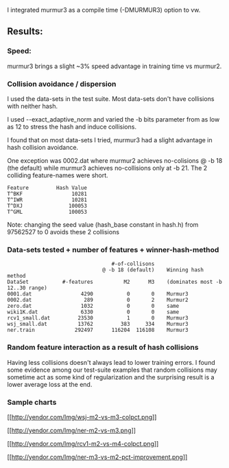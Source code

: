 I integrated murmur3 as a compile time (-DMURMUR3) option to vw.

## Results:

### Speed:
murmur3 brings a slight ~3% speed advantage in training time vs murmur2.

### Collision avoidance / dispersion
I used the data-sets in the test suite.  Most data-sets don't have collisions with neither hash.

I used --exact_adaptive_norm and varied the -b bits parameter from as low as 12 to stress the hash and induce collisions.

I found that on most data-sets I tried, murmur3 had a slight advantage in hash collision avoidance.

One exception was 0002.dat where murmur2 achieves no-colisions @ -b 18 (the default) while murmur3 achieves no-collisions only at -b 21.  The 2 colliding feature-names were short.

    Feature         Hash Value
    T^BKF                10281
    T^IWR                10281
    T^DXJ               100053
    T^GML               100053

Note: changing the seed value (hash_base constant in hash.h) from 97562527 to 0 avoids these 2 collisions

### Data-sets tested + number of features + winner-hash-method

                                      #-of-collisons
                                   @ -b 18 (default)    Winning hash method
    DataSet           #-features          M2      M3    (dominates most -b 12..30 range)
    0001.dat                4290           0       0    Murmur3
    0002.dat                 289           0       2    Murmur2
    zero.dat                1032           0       0    same
    wiki1K.dat              6330           0       0    same
    rcv1_small.dat         23530           1       0    Murmur3
    wsj_small.dat          13762         383     334    Murmur3
    ner.train             292497      116204  116108    Murmur3

### Random feature interaction as a result of hash collisions

Having less collisions doesn't always lead to lower training errors.
I found some evidence among our test-suite examples that random collisions may sometime act as some kind of regularization and the surprising result is a lower average loss at the end.

### Sample charts

[[http://yendor.com/Img/wsj-m2-vs-m3-colpct.png]]

[[http://yendor.com/Img/ner-m2-vs-m3.png]]

[[http://yendor.com/Img/rcv1-m2-vs-m4-colpct.png]]

[[http://yendor.com/Img/ner-m3-vs-m2-pct-improvement.png]]




